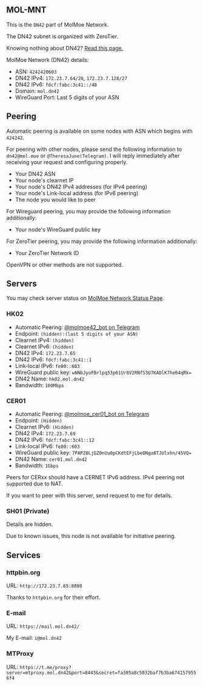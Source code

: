 ## MOL-MNT

This is the `DN42` part of MolMoe Network.

The DN42 subnet is organized with ZeroTier.

Knowing nothing about DN42? [Read this page.](https://lantian.pub/article/modify-website/dn42-experimental-network-2020.lantian/)

MolMoe Network (DN42) details:

 - ASN: `4242420603`
 - DN42 IPv4: `172.23.7.64/26`, `172.23.7.128/27`
 - DN42 IPv6: `fdcf:fabc:3c41::/48`
 - Domain: `mol.dn42`
 - WireGuard Port: Last 5 digits of your ASN

## Peering

Automatic peering is available on some nodes with ASN which begins with `424242`.

For peering with other nodes, please send the following information to `dn42@mol.moe` or `@TheresaJune(Telegram)`. I will reply immediately after receiving your request and configuring properly.

 - Your DN42 ASN
 - Your node's clearnet IP
 - Your node's DN42 IPv4 addresses (for IPv4 peering)
 - Your node's Link-local address (for IPv6 peering)
 - The node you would like to peer

For Wireguard peering, you may provide the following information additionally:

 - Your node's WireGuard public key

For ZeroTier peering, you may provide the following information additionally:

 - Your ZeroTier Network ID

OpenVPN or other methods are not supported.

## Servers

You may check server status on [MolMoe Network Status Page](https://status.mol.moe/).

### HK02
 - Automatic Peering: [@molmoe42_bot on Telegram](https://t.me/molmoe42_bot)
 - Endpoint: `(hidden):(last 5 digits of your ASN)`
 - Clearnet IPv4: `(hidden)`
 - Clearnet IPv6: `(hidden)`
 - DN42 IPv4: `172.23.7.65`
 - DN42 IPv6: `fdcf:fabc:3c41::1`
 - Link-local IPv6: `fe80::603`
 - WireGuard public key: `wNNbJyoFBrlpq53p61Ur8V2RNfS3U7KADlK7he64qRk=`
 - DN42 Name: `hk02.mol.dn42`
 - Bandwidth: `100Mbps`

### CER01
 - Automatic Peering: [@molmoe_cer01_bot on Telegram](https://t.me/molmoe_cer01_bot)
 - Endpoint: `(Hidden)`
 - Clearnet IPv6: `(Hidden)`
 - DN42 IPv4: `172.23.7.69`
 - DN42 IPv6: `fdcf:fabc:3c41::12`
 - Link-local IPv6: `fe80::603`
 - WireGuard public key: `7PAPZ0LjGZ0nUu0pCKdtEFjLbeONga8TJUlxhn/45VQ=`
 - DN42 Name: `cer01.mol.dn42`
 - Bandwidth: `1Gbps`

Peers for CERxx should have a CERNET IPv6 address. IPv4 peering not supported due to NAT.

If you want to peer with this server, send request to me for details.

### SH01 (Private)

Details are hidden.

Due to known issues, this node is not available for initiative peering.

## Services

### httpbin.org

URL: `http://172.23.7.65:8080`

Thanks to `httpbin.org` for their effort.

### E-mail

URL: `https://mail.mol.dn42/`

My E-mail: `i@mol.dn42`

### MTProxy

URL: `https://t.me/proxy?server=mtproxy.mol.dn42&port=8443&secret=fa305a8c5032baf7b3ba6741579556f4`
